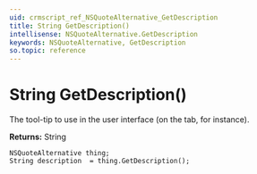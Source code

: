```yaml
---
uid: crmscript_ref_NSQuoteAlternative_GetDescription
title: String GetDescription()
intellisense: NSQuoteAlternative.GetDescription
keywords: NSQuoteAlternative, GetDescription
so.topic: reference
---
```


# String GetDescription()

The tool-tip to use in the user interface (on the tab, for instance).

**Returns:** String

```crmscript
NSQuoteAlternative thing;
String description  = thing.GetDescription();
```

